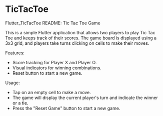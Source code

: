 # TicTacToe
Flutter_TicTacToe
README:
Tic Tac Toe Game

This is a simple Flutter application that allows two players to play
Tic Tac Toe and keeps track of their scores. The game board is displayed
using a 3x3 grid, and players take turns clicking on cells to make their moves.

Features:
 - Score tracking for Player X and Player O.
 - Visual indicators for winning combinations.
 - Reset button to start a new game.

Usage:
 - Tap on an empty cell to make a move.
 - The game will display the current player's turn and indicate the winner or a tie.
 - Press the "Reset Game" button to start a new game.

